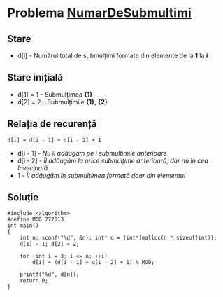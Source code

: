 # Problema [NumarDeSubmultimi](https://www.pbinfo.ro/probleme/3213/numardesubmultimi)

## Stare
- d[i] - Numărul total de submulțimi formate din elemente de la <b>1</b> la <b>i</b>

## Stare inițială 
- d[1] = 1 - Submulțimea <b>{1}</b>
- d[2] = 2 - Submulțimile <b>{1}</b>, <b>{2}</b>

## Relația de recurență
`d[i] = d[i - 1] + d[i - 2] + 1`

- d[i - 1] - <i>Nu îl adăugam pe i submultimile anterioare</i>
- d[i - 2] - <i>Îl adăugăm la orice submulțime anterioară, dar nu în cea învecinată</i>
- 1 - <i>Îl adăugăm în submulțimea formată doar din elementul</i>

## Soluție
```
#include <algorithm>
#define MOD 777013
int main()
{
	int n; scanf("%d", &n); int* d = (int*)malloc(n * sizeof(int));
	d[1] = 1; d[2] = 2;
	
	for (int i = 3; i <= n; ++i)
		d[i] = (d[i - 1] + d[i - 2] + 1) % MOD;
	
	printf("%d", d[n]);
	return 0;
}
```
